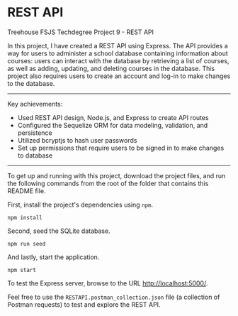 # REST API
 Treehouse FSJS Techdegree Project 9 - REST API

In this project, I have created a REST API using Express. The API provides a way for users to administer a school database containing information about courses: users can interact with the database by retrieving a list of courses, as well as adding, updating, and deleting courses in the database. This project also requires users to create an account and log-in to make changes to the database.

---

Key achievements:
- Used REST API design, Node.js, and Express to create API routes
- Configured the Sequelize ORM for data modeling, validation, and persistence
- Utilized bcryptjs to hash user passwords
- Set up permissions that require users to be signed in to make changes to database

---

To get up and running with this project, download the project files, and run the following commands from the root of the folder that contains this README file.

First, install the project's dependencies using `npm`.

```
npm install
```

Second, seed the SQLite database.

``` 
npm run seed
```

And lastly, start the application.

```
npm start
```

To test the Express server, browse to the URL [http://localhost:5000/](http://localhost:5000/).

Feel free to use the `RESTAPI.postman_collection.json` file (a collection of Postman requests) to test and explore the REST API.